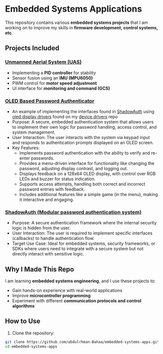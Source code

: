 # Embedded Systems Applications  

This repository contains various **embedded systems projects** that I am working on to improve my skills in **firmware development, control systems, etc**.  

## Projects Included  

### [Unmanned Aerial System (UAS)](uas/)
- Implementing a **PID controller** for stability  
- Sensor fusion using an **IMU (MPU6050)**  
- PWM control for **motor speed adjustment**   
- UI interface for **monitoring and command (GCS)**

### [OLED Based Password Authenticator](oled_based_password_authenticator/)
- An example of implementing the interfaces found in [ShadowAuth](shadow_auth/) using [oled display drivers](https://github.com/Abdulrhman-Bahaa/device-drivers/tree/main/ecual/oled_display) found on my [device drivers](https://github.com/Abdulrhman-Bahaa/device-drivers) repo
- Purpose: A secure, embedded authentication system that allows users to implement their own logic for password handling, access control, and system management.
- User Interaction: The user interacts with the system via keypad input and responds to authentication prompts displayed on an OLED screen.
- Key Features:
    - Implements password authentication with the ability to verify and re-enter passwords.
    - Provides a menu-driven interface for functionality like changing the password, adjusting display contrast, and logging out.
    - Displays feedback on a 128x64 OLED display, with control over RGB LEDs and buzzer for status indication.
    - Supports access attempts, handling both correct and incorrect password entries with feedback.
    - Includes additional features like a simple game (in the menu), making it interactive and engaging.

### [ShadowAuth (Modular password authentication system)](shadow_auth/)
- Purpose: A secure authentication framework where the internal security logic is hidden from the user.
- User Interaction: The user is required to implement specific interfaces (callbacks) to handle authentication flow.
- Target Use Case: Ideal for embedded systems, security frameworks, or SDKs where users need to integrate with a secure system but not directly interact with sensitive logic.

## Why I Made This Repo  
I am learning **embedded systems engineering**, and I use these projects to:  
- Gain hands-on experience with real-world applications  
- Improve **microcontroller programming**  
-  Experiment with different **communication protocols and control algorithms**  

## How to Use  
1. Clone the repository:  
```bash
git clone https://github.com/abdulrhman-Bahaa/embedded-systems-apps.git
cd embedded-systems-apps
